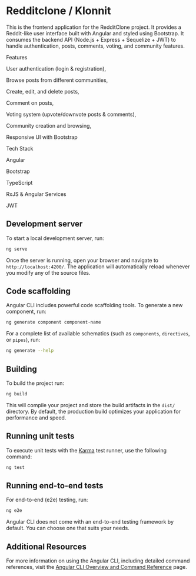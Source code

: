 # Redditclone / Klonnit

This is the frontend application for the RedditClone project. It provides a Reddit-like user interface built with Angular and styled using Bootstrap.
It consumes the backend API (Node.js + Express + Sequelize + JWT) to handle authentication, posts, comments, voting, and community features.

Features

User authentication (login & registration),

Browse posts from different communities,

Create, edit, and delete posts,

Comment on posts,

Voting system (upvote/downvote posts & comments),

Community creation and browsing,

Responsive UI with Bootstrap


Tech Stack

Angular

Bootstrap

TypeScript

RxJS & Angular Services

JWT


## Development server

To start a local development server, run:

```bash
ng serve
```

Once the server is running, open your browser and navigate to `http://localhost:4200/`. The application will automatically reload whenever you modify any of the source files.

## Code scaffolding

Angular CLI includes powerful code scaffolding tools. To generate a new component, run:

```bash
ng generate component component-name
```

For a complete list of available schematics (such as `components`, `directives`, or `pipes`), run:

```bash
ng generate --help
```

## Building

To build the project run:

```bash
ng build
```

This will compile your project and store the build artifacts in the `dist/` directory. By default, the production build optimizes your application for performance and speed.

## Running unit tests

To execute unit tests with the [Karma](https://karma-runner.github.io) test runner, use the following command:

```bash
ng test
```

## Running end-to-end tests

For end-to-end (e2e) testing, run:

```bash
ng e2e
```

Angular CLI does not come with an end-to-end testing framework by default. You can choose one that suits your needs.

## Additional Resources

For more information on using the Angular CLI, including detailed command references, visit the [Angular CLI Overview and Command Reference](https://angular.dev/tools/cli) page.
